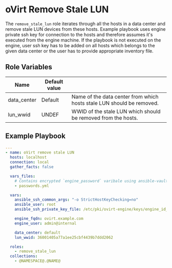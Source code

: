 oVirt Remove Stale LUN
=========

The `remove_stale_lun` role iterates through all the hosts in a data center and remove stale LUN devices from these hosts.
Example playbook uses engine private ssh key for connection to the hosts and therefore assumes it's executed from the engine machine.
If the playbook is not executed on the engine, user ssh key has to be added on all hosts which belongs to the given data center or the user has to provide appropriate inventory file.

Role Variables
--------------

| Name                    | Default value         |                                                     |
|-------------------------|-----------------------|-----------------------------------------------------|
| data_center             | Default               | Name of the data center from which hosts stale LUN should be removed. |
| lun_wwid                | UNDEF                 | WWID of the stale LUN which should be removed from the hosts. |


Example Playbook
----------------

```yaml
---
- name: oVirt remove stale LUN
  hosts: localhost
  connection: local
  gather_facts: false

  vars_files:
    # Contains encrypted `engine_password` varibale using ansible-vault
    - passwords.yml

  vars:
    ansible_ssh_common_args: "-o StrictHostKeyChecking=no"
    ansible_user: root
    ansible_ssh_private_key_file: /etc/pki/ovirt-engine/keys/engine_id_rsa

    engine_fqdn: ovirt.example.com
    engine_user: admin@internal

    data_center: default
    lun_wwid: 36001405a77a1ee25cbf4439b7ddd2062

  roles:
    - remove_stale_lun
  collections:
    - @NAMESPACE@.@NAME@
```

